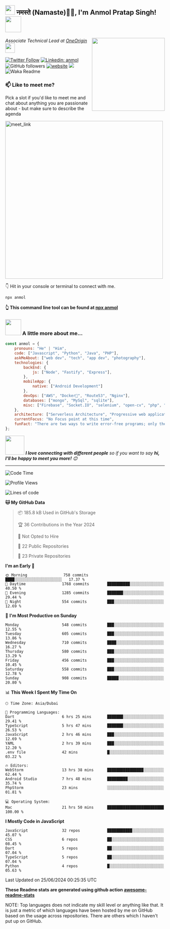 <h2><img src="https://emojis.slackmojis.com/emojis/images/1531849430/4246/blob-sunglasses.gif?1531849430" width="30"/> नमस्ते (Namaste)🙏🏻, I'm Anmol Pratap Singh! <img src="https://media.giphy.com/media/12oufCB0MyZ1Go/giphy.gif" width="50"></h2>
<img align='right' src="https://media.giphy.com/media/M9gbBd9nbDrOTu1Mqx/giphy.gif" width="230">
<p><em>Associate Technical Lead at <a href="https://www.oneorigin.us/">OneOrigin
</a><img src="https://media.giphy.com/media/WUlplcMpOCEmTGBtBW/giphy.gif" width="30"> 
</em></p>

[![Twitter Follow](https://img.shields.io/twitter/follow/misteranmol?label=Follow)](https://twitter.com/intent/follow?screen_name=misteranmol)
[![Linkedin: anmol](https://img.shields.io/badge/-anmol-blue?style=flat-square&logo=Linkedin&logoColor=white&link=https://www.linkedin.com/in/anmol-p-singh/)](https://www.linkedin.com/in/anmol098/)
![GitHub followers](https://img.shields.io/github/followers/anmol098?label=Follow&style=social)
[![website](https://img.shields.io/badge/Website-46a2f1.svg?&style=flat-square&logo=Google-Chrome&logoColor=white&link=https://anmolsingh.me/)](https://anmolsingh.me/)
![](https://visitor-badge.glitch.me/badge?page_id=anmol098.anmol098)
![Waka Readme](https://github.com/anmol098/anmol098/workflows/Waka%20Readme/badge.svg)

### 📫 Like to meet me?

Pick a slot if you'd like to meet me and chat about anything you are passionate about - but make sure to describe the agenda

<a href="https://calendly.com/anmol098/30min" target="_blank"><img width="498" alt="meet_link" src="https://user-images.githubusercontent.com/15426564/144297439-f530f383-e73e-41e0-9914-a9b7d3f432e5.png"></a>

👇 Hit in your console or terminal to connect with me.

```bash
npx anmol
```
**👆 This command line tool can be found at [npx anmol](https://github.com/anmol098/npx_card)**

### <img src="https://media.giphy.com/media/VgCDAzcKvsR6OM0uWg/giphy.gif" width="50"> A little more about me...  

```javascript
const anmol = {
    pronouns: "He" | "Him",
    code: ["Javascript", "Python", "Java", "PHP"],
    askMeAbout: ["web dev", "tech", "app dev", "photography"],
    technologies: {
        backEnd: {
            js: ["Node", "Fastify", "Express"],
        },
        mobileApp: {
            native: ["Android Development"]
        },
        devOps: ["AWS", "Docker🐳", "Route53", "Nginx"],
        databases: ["mongo", "MySql", "sqlite"],
        misc: ["Firebase", "Socket.IO", "selenium", "open-cv", "php", "SuiteApp"]
    },
    architecture: ["Serverless Architecture", "Progressive web applications", "Single page applications"],
    currentFocus: "No Focus point at this time",
    funFact: "There are two ways to write error-free programs; only the third one works"
};
```

<img src="https://media.giphy.com/media/LnQjpWaON8nhr21vNW/giphy.gif" width="60"> <em><b>I love connecting with different people</b> so if you want to say <b>hi, I'll be happy to meet you more!</b> 😊</em>

---
<!--START_SECTION:waka-->
![Code Time](http://img.shields.io/badge/Code%20Time-2%2C823%20hrs%2028%20mins-blue)

![Profile Views](http://img.shields.io/badge/Profile%20Views-1223-blue)

![Lines of code](https://img.shields.io/badge/From%20Hello%20World%20I%27ve%20Written-4.1%20million%20lines%20of%20code-blue)

**🐱 My GitHub Data** 

> 📦 185.8 kB Used in GitHub's Storage 
 > 
> 🏆 36 Contributions in the Year 2024
 > 
> 🚫 Not Opted to Hire
 > 
> 📜 22 Public Repositories 
 > 
> 🔑 23 Private Repositories 
 > 
**I'm an Early 🐤** 

```text
🌞 Morning                758 commits         ████░░░░░░░░░░░░░░░░░░░░░   17.37 % 
🌆 Daytime                1768 commits        ██████████░░░░░░░░░░░░░░░   40.50 % 
🌃 Evening                1285 commits        ███████░░░░░░░░░░░░░░░░░░   29.44 % 
🌙 Night                  554 commits         ███░░░░░░░░░░░░░░░░░░░░░░   12.69 % 
```
📅 **I'm Most Productive on Sunday** 

```text
Monday                   548 commits         ███░░░░░░░░░░░░░░░░░░░░░░   12.55 % 
Tuesday                  605 commits         ███░░░░░░░░░░░░░░░░░░░░░░   13.86 % 
Wednesday                710 commits         ████░░░░░░░░░░░░░░░░░░░░░   16.27 % 
Thursday                 580 commits         ███░░░░░░░░░░░░░░░░░░░░░░   13.29 % 
Friday                   456 commits         ███░░░░░░░░░░░░░░░░░░░░░░   10.45 % 
Saturday                 558 commits         ███░░░░░░░░░░░░░░░░░░░░░░   12.78 % 
Sunday                   908 commits         █████░░░░░░░░░░░░░░░░░░░░   20.80 % 
```


📊 **This Week I Spent My Time On** 

```text
🕑︎ Time Zone: Asia/Dubai

💬 Programming Languages: 
Dart                     6 hrs 25 mins       ███████░░░░░░░░░░░░░░░░░░   29.41 % 
TypeScript               5 hrs 47 mins       ███████░░░░░░░░░░░░░░░░░░   26.53 % 
JavaScript               2 hrs 46 mins       ███░░░░░░░░░░░░░░░░░░░░░░   12.69 % 
YAML                     2 hrs 39 mins       ███░░░░░░░░░░░░░░░░░░░░░░   12.20 % 
.env file                42 mins             █░░░░░░░░░░░░░░░░░░░░░░░░   03.22 % 

🔥 Editors: 
WebStorm                 13 hrs 38 mins      ████████████████░░░░░░░░░   62.44 % 
Android Studio           7 hrs 48 mins       █████████░░░░░░░░░░░░░░░░   35.74 % 
PhpStorm                 23 mins             ░░░░░░░░░░░░░░░░░░░░░░░░░   01.81 % 

💻 Operating System: 
Mac                      21 hrs 50 mins      █████████████████████████   100.00 % 
```

**I Mostly Code in JavaScript** 

```text
JavaScript               32 repos            ███████████░░░░░░░░░░░░░░   45.07 % 
CSS                      6 repos             ██░░░░░░░░░░░░░░░░░░░░░░░   08.45 % 
Dart                     5 repos             ██░░░░░░░░░░░░░░░░░░░░░░░   07.04 % 
TypeScript               5 repos             ██░░░░░░░░░░░░░░░░░░░░░░░   07.04 % 
Python                   4 repos             █░░░░░░░░░░░░░░░░░░░░░░░░   05.63 % 
```




 Last Updated on 25/06/2024 00:25:35 UTC
<!--END_SECTION:waka-->

**These Readme stats are generated using github action [awesome-readme-stats](https://github.com/anmol098/waka-readme-stats)**

NOTE: Top languages does not indicate my skill level or anything like that. It is just a metric of which languages have been hosted by me on GitHub based on the usage across repositories. There are others which I haven't put up on GitHub.
